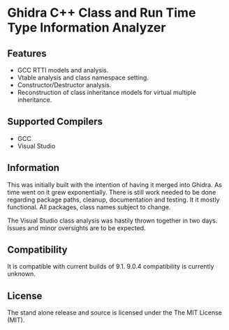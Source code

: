 Ghidra C++ Class and Run Time Type Information Analyzer
=======================================================

Features
---------

* GCC RTTI models and analysis.
* Vtable analysis and class namespace setting.
* Constructor/Destructor analysis.
* Reconstruction of class inheritance models for virtual multiple inheritance.

Supported Compilers
-------------------

* GCC  
* Visual Studio

Information
-----------

This was initially built with the intention of having it merged into Ghidra.
As time went on it grew exponentially. There is still work needed to be done
regarding package paths, cleanup, documentation and testing. It it mostly
functional. All packages, class names subject to change.

The Visual Studio class analysis was hastily thrown together in two days.
Issues and minor oversights are to be expected.

Compatibility
-------------

It is compatible with current builds of 9.1.
9.0.4 compatibility is currently unknown.

License
---------

The stand alone release and source is licensed under the The MIT License (MIT).
